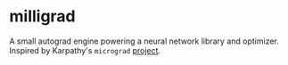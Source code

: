# milligrad

A small autograd engine powering a neural network library and optimizer.
Inspired by Karpathy's `micrograd` [project](https://github.com/karpathy/micrograd/).
